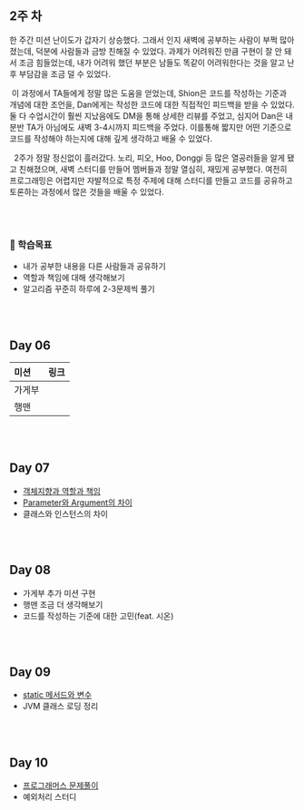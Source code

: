 ## 2주 차

한 주간 미션 난이도가 갑자기 상승했다. 그래서 인지 새벽에 공부하는 사람이 부쩍 많아졌는데, 덕분에 사람들과 금방 친해질 수 있었다. 과제가 어려워진 만큼 구현이 잘 안 돼서 조금 힘들었는데, 내가 어려워 했던
부분은 남들도 똑같이 어려워한다는 것을 알고 난 후 부담감을 조금 덜 수 있었다.

&nbsp;이 과정에서 TA들에게 정말 많은 도움을 얻었는데, Shion은 코드를 작성하는 기준과 개념에 대한 조언을, Dan에게는 작성한 코드에 대한 직접적인 피드백을 받을 수 있었다. 둘 다 수업시간이 훨씬
지났음에도 DM을 통해 상세한 리뷰를 주었고, 심지어 Dan은 내 분반 TA가 아님에도 새벽 3-4시까지 피드백을 주었다. 이를통해 짧지만 어떤 기준으로 코드를 작성해야 하는지에 대해 깊게 생각하고 배울 수 있었다.

&nbsp; 2주가 정말 정신없이 흘러갔다. 노리, 피오, Hoo, Donggi 등 많은 열공러들을 알게 됐고 친해졌으며, 새벽 스터디를 만들어 멤버들과 정말 열심히, 재밌게 공부했다. 여전히 프로그래밍은 어렵지만
자발적으로 특정 주제에 대해 스터디를 만들고 코드를 공유하고 토론하는 과정에서 많은 것들을 배울 수 있었다. 

<br/><br/>

### 📘 학습목표

- 내가 공부한 내용을 다른 사람들과 공유하기
- 역할과 책임에 대해 생각해보기
- 알고리즘 꾸준히 하루에 2-3문제씩 풀기

<br/><br/>

## Day 06

| 미션               |  링크         |
| :---------------- |------------- |
| 가게부 |   |  
| 행맨|   | 

<br/><br/>

## Day 07

- [객체지향과 역할과 책임](./day_07/readme.md)
- [Parameter와 Argument의 차이](./day_07/readme.md#매개변수와-인수)
- 클래스와 인스턴스의 차이

<br/><br/>

## Day 08

- 가게부 추가 미션 구현
- 행맨 조금 더 생각해보기
- 코드를 작성하는 기준에 대한 고민(feat. 시온)

<br/><br/>

## Day 09

- [static 메서드와 변수](./day_09/readme.md)
- JVM 클래스 로딩 정리

<br/><br/>

## Day 10

- [프로그래머스 문제풀이](https://github.com/devjun10/Algorithm/blob/master/src/main/resources/contents/programmers.md)
- 예외처리 스터디